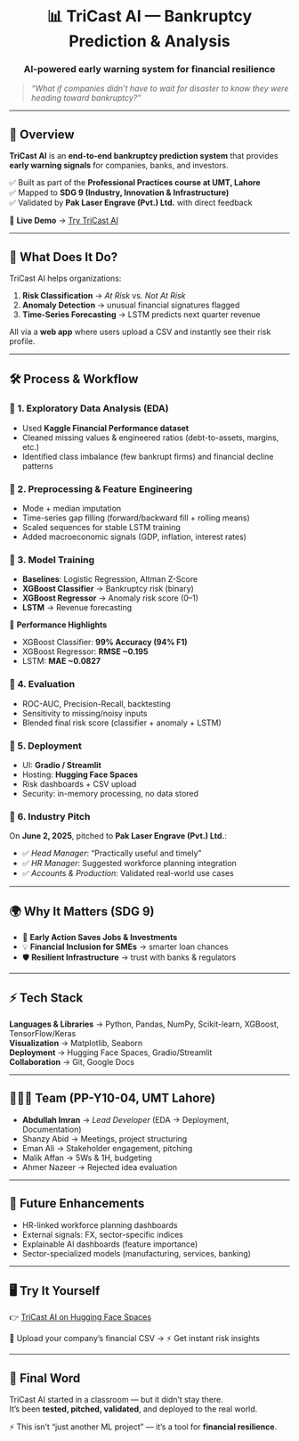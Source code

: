 <h1 align="center">📊 TriCast AI — Bankruptcy Prediction & Analysis</h1>
<h3 align="center">AI-powered early warning system for financial resilience</h3>

> *“What if companies didn’t have to wait for disaster to know they were heading toward bankruptcy?”*  

---

## 🌟 Overview  
**TriCast AI** is an **end-to-end bankruptcy prediction system** that provides **early warning signals** for companies, banks, and investors.  

✅ Built as part of the **Professional Practices course at UMT, Lahore**  
✅ Mapped to **SDG 9 (Industry, Innovation & Infrastructure)**  
✅ Validated by **Pak Laser Engrave (Pvt.) Ltd.** with direct feedback  

🔗 **Live Demo** → [Try TriCast AI](https://huggingface.co/spaces/AbdullahImran/TriCast-AI)  

---

## 🚀 What Does It Do?  
TriCast AI helps organizations:  
1. **Risk Classification** → *At Risk* vs. *Not At Risk*  
2. **Anomaly Detection** → unusual financial signatures flagged  
3. **Time-Series Forecasting** → LSTM predicts next quarter revenue  

All via a **web app** where users upload a CSV and instantly see their risk profile.  

---

## 🛠️ Process & Workflow  

### 🔹 1. Exploratory Data Analysis (EDA)  
- Used **Kaggle Financial Performance dataset**  
- Cleaned missing values & engineered ratios (debt-to-assets, margins, etc.)  
- Identified class imbalance (few bankrupt firms) and financial decline patterns  

### 🔹 2. Preprocessing & Feature Engineering  
- Mode + median imputation  
- Time-series gap filling (forward/backward fill + rolling means)  
- Scaled sequences for stable LSTM training  
- Added macroeconomic signals (GDP, inflation, interest rates)  

### 🔹 3. Model Training  
- **Baselines**: Logistic Regression, Altman Z-Score  
- **XGBoost Classifier** → Bankruptcy risk (binary)  
- **XGBoost Regressor** → Anomaly risk score (0–1)  
- **LSTM** → Revenue forecasting  

🎯 **Performance Highlights**  
- XGBoost Classifier: **99% Accuracy (94% F1)**  
- XGBoost Regressor: **RMSE ~0.195**  
- LSTM: **MAE ~0.0827**  

### 🔹 4. Evaluation  
- ROC-AUC, Precision-Recall, backtesting  
- Sensitivity to missing/noisy inputs  
- Blended final risk score (classifier + anomaly + LSTM)  

### 🔹 5. Deployment  
- UI: **Gradio / Streamlit**  
- Hosting: **Hugging Face Spaces**  
- Risk dashboards + CSV upload  
- Security: in-memory processing, no data stored  

### 🔹 6. Industry Pitch  
On **June 2, 2025**, pitched to **Pak Laser Engrave (Pvt.) Ltd.**:  
- ✅ *Head Manager*: “Practically useful and timely”  
- ✅ *HR Manager*: Suggested workforce planning integration  
- ✅ *Accounts & Production*: Validated real-world use cases  

---

## 🌍 Why It Matters (SDG 9)  
- 🏢 **Early Action Saves Jobs & Investments**  
- 💡 **Financial Inclusion for SMEs** → smarter loan chances  
- 🛡️ **Resilient Infrastructure** → trust with banks & regulators  

---

## ⚡ Tech Stack  
**Languages & Libraries** → Python, Pandas, NumPy, Scikit-learn, XGBoost, TensorFlow/Keras  
**Visualization** → Matplotlib, Seaborn  
**Deployment** → Hugging Face Spaces, Gradio/Streamlit  
**Collaboration** → Git, Google Docs  

---

## 🧑‍🤝‍🧑 Team (PP-Y10-04, UMT Lahore)  
- **Abdullah Imran** → *Lead Developer* (EDA → Deployment, Documentation)  
- Shanzy Abid → Meetings, project structuring  
- Eman Ali → Stakeholder engagement, pitching  
- Malik Affan → 5Ws & 1H, budgeting  
- Ahmer Nazeer → Rejected idea evaluation  

---

## 🎯 Future Enhancements  
- HR-linked workforce planning dashboards  
- External signals: FX, sector-specific indices  
- Explainable AI dashboards (feature importance)  
- Sector-specialized models (manufacturing, services, banking)  

---

## 🖥️ Try It Yourself  
👉 [TriCast AI on Hugging Face Spaces](https://huggingface.co/spaces/AbdullahImran/TriCast-AI)  

📂 Upload your company’s financial CSV → ⚡ Get instant risk insights  

---

## 📌 Final Word  
TriCast AI started in a classroom — but it didn’t stay there.  
It’s been **tested, pitched, validated**, and deployed to the real world.  

⚡ This isn’t “just another ML project” — it’s a tool for **financial resilience**.
